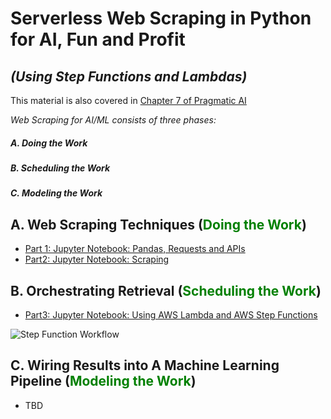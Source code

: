 # Serverless Web Scraping in Python for AI, Fun and Profit 
## ***(Using Step Functions and Lambdas)***

This material is also covered in [Chapter 7 of Pragmatic AI](https://www.amazon.com/Pragmatic-AI-Introduction-Cloud-based-Learning/dp/0134863860)

*Web Scraping for AI/ML consists of three phases:*

##### A.  Doing the Work

##### B.  Scheduling the Work

##### C.  Modeling the Work

## A. Web Scraping Techniques (<span style="color:green">Doing the Work</span>)

* [Part 1:  Jupyter Notebook:  Pandas, Requests and APIs](https://github.com/noahgift/web_scraping_python/blob/master/notebooks/Web_Scraping_in_Python_for_AI_Fun_Profit_(PART%201).ipynb)
* [Part2:  Jupyter Notebook: Scraping](https://github.com/noahgift/web_scraping_python/blob/master/notebooks/Web_Scraping_in_Python_for_AI_Fun_Profit_(PART%202).ipynb)

## B. Orchestrating Retrieval (<span style="color:green">Scheduling the Work</span>)

* [Part3:  Jupyter Notebook:  Using AWS Lambda and AWS Step Functions](https://github.com/noahgift/web_scraping_python/blob/master/notebooks/Web_Scraping_in_Python_for_AI_Fun_Profit_(Coordination%20Tasks).ipynb)

![Step Function Workflow](https://user-images.githubusercontent.com/58792/33914810-c9712014-df54-11e7-8f80-1faa9e644760.png)

## C.  Wiring Results into A Machine Learning Pipeline (<span style="color:green">Modeling the Work</span>)

* TBD
